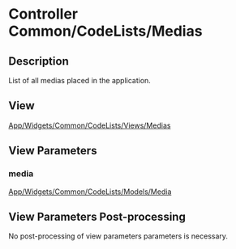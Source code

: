 # Controller Common/CodeLists/Medias

## Description

List of all medias placed in the application.

## View

[App/Widgets/Common/CodeLists/Views/Medias](../Views/Medias.md)

## View Parameters

### media
[App/Widgets/Common/CodeLists/Models/Media](../Models/Media.md)

## View Parameters Post-processing

No post-processing of view parameters parameters is necessary.


